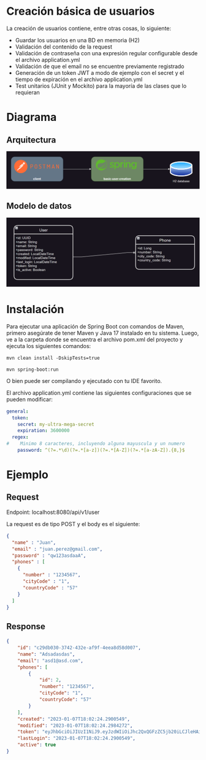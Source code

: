 # Creación básica de usuarios

La creación de usuarios contiene, entre otras cosas, lo siguiente:

- Guardar los usuarios en una BD en memoria (H2)
- Validación del contenido de la request
- Validación de contraseña con una expresión regular configurable desde el archivo application.yml
- Validación de que el email no se encuentre previamente registrado
- Generación de un token JWT a modo de ejemplo con el secret y el tiempo de expiración en el archivo application.yml
- Test unitarios (JUnit y Mockito) para la mayoría de las clases que lo requieran

# Diagrama

## Arquitectura

![Diagrama_arquitectura](doc/architecture-diagram.png)

## Modelo de datos

![Diagrama_modelo_datos](doc/data-model-diagram.png)

# Instalación

Para ejecutar una aplicación de Spring Boot con comandos de Maven, primero asegúrate de tener Maven y Java 17 instalado en tu sistema. Luego, ve a la carpeta donde se encuentra el archivo pom.xml del proyecto y ejecuta los siguientes comandos:

```shell
mvn clean install -DskipTests=true
```

```shell
mvn spring-boot:run
```

O bien puede ser compilando y ejecutado con tu IDE favorito.

El archivo application.yml contiene las siguientes configuraciones que se pueden modificar:

```yaml
general:
  token:
    secret: my-ultra-mega-secret
    expiration: 3600000
  regex:
#    Minimo 8 caracteres, incluyendo alguna mayuscula y un numero
    password: ^(?=.*\d)(?=.*[a-z])(?=.*[A-Z])(?=.*[a-zA-Z]).{8,}$
```

# Ejemplo

## Request

Endpoint: localhost:8080/api/v1/user

La request es de tipo POST y el body es el siguiente:

```json
{
  "name" : "Juan",
  "email" : "juan.perez@gmail.com",
  "password" : "qw123asdaaA",
  "phones" : [
    {
      "number" : "1234567",
      "cityCode" : "1",
      "countryCode" : "57"
    }
  ]
}
```

## Response

```json
{
    "id": "c29db030-3742-432e-af9f-4eea8d58d007",
    "name": "Adsadasdas",
    "email": "asd1@asd.com",
    "phones": [
        {
            "id": 2,
            "number": "1234567",
            "cityCode": "1",
            "countryCode": "57"
        }
    ],
    "created": "2023-01-07T18:02:24.2900549",
    "modified": "2023-01-07T18:02:24.2984272",
    "token": "eyJhbGciOiJIUzI1NiJ9.eyJzdWIiOiJhc2QxQGFzZC5jb20iLCJleHAiOjE2NzMxMjg5NDR9.ABq9XAc1IFHy9uiC-UUDvuGTy-rTnHFfdBe8azZU0oE",
    "lastLogin": "2023-01-07T18:02:24.2900549",
    "active": true
}
```